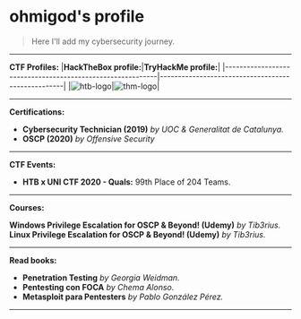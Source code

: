 # ohmigod's profile

>Here I'll add my cybersecurity journey.
_____
**CTF Profiles:**
|**HackTheBox profile:**|**TryHackMe profile:**|
|-----------------------------------------------------------|---------------------------------------------------|
|![htb-logo](http://www.hackthebox.eu/badge/image/86046.jpg)|![thm-logo](https://i.ibb.co/pJr2hXL/ohmigod-1.png)|
_____
**Certifications:**
* **Cybersecurity Technician (2019)** _by UOC & Generalitat de Catalunya._
* **OSCP (2020)** _by Offensive Security_

_____

**CTF Events:**

* **HTB x UNI CTF 2020 - Quals:** 99th Place of 204 Teams.

_____

**Courses:**

**Windows Privilege Escalation for OSCP & Beyond! (Udemy)** _by Tib3rius._
**Linux Privilege Escalation for OSCP & Beyond! (Udemy)** _by Tib3rius._
_____
**Read books:**
* **Penetration Testing** _by Georgia Weidman._
* **Pentesting con FOCA** _by Chema Alonso._
* **Metasploit para Pentesters** _by Pablo González Pérez._

______

